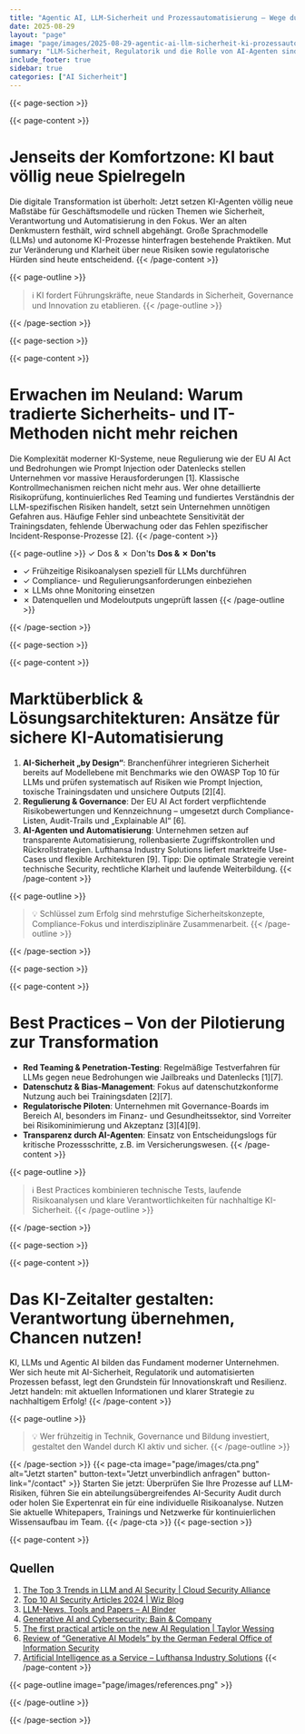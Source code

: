 ```yaml
---
title: "Agentic AI, LLM-Sicherheit und Prozessautomatisierung – Wege durch das neue KI-Gelände"
date: 2025-08-29
layout: "page"
image: "page/images/2025-08-29-agentic-ai-llm-sicherheit-ki-prozessautomatisierung-whitepaper/hero.jpg"
summary: "LLM-Sicherheit, Regulatorik und die Rolle von AI-Agenten sind das Rückgrat moderner, KI-getriebener Organisationen. Dieses Whitepaper analysiert Risiken, Chancen und praxiserprobte Handlungsoptionen, damit Innovationsverantwortliche und IT-Leads sichere und wettbewerbsfähige KI-Lösungen umsetzen können."
include_footer: true
sidebar: true
categories: ["AI Sicherheit"]
---
```


{{< page-section >}}

{{< page-content >}}
# Jenseits der Komfortzone: KI baut völlig neue Spielregeln

Die digitale Transformation ist überholt: Jetzt setzen KI-Agenten völlig neue Maßstäbe für Geschäftsmodelle und rücken Themen wie Sicherheit, Verantwortung und Automatisierung in den Fokus. Wer an alten Denkmustern festhält, wird schnell abgehängt. Große Sprachmodelle (LLMs) und autonome KI-Prozesse hinterfragen bestehende Praktiken. Mut zur Veränderung und Klarheit über neue Risiken sowie regulatorische Hürden sind heute entscheidend.
{{< /page-content >}}

{{< page-outline >}}
> ℹ️ KI fordert Führungskräfte, neue Standards in Sicherheit, Governance und Innovation zu etablieren.
{{< /page-outline >}}

{{< /page-section >}}

{{< page-section >}}

{{< page-content >}}
# Erwachen im Neuland: Warum tradierte Sicherheits- und IT-Methoden nicht mehr reichen

Die Komplexität moderner KI-Systeme, neue Regulierung wie der EU AI Act und Bedrohungen wie Prompt Injection oder Datenlecks stellen Unternehmen vor massive Herausforderungen [1]. Klassische Kontrollmechanismen reichen nicht mehr aus. Wer ohne detaillierte Risikoprüfung, kontinuierliches Red Teaming und fundiertes Verständnis der LLM-spezifischen Risiken handelt, setzt sein Unternehmen unnötigen Gefahren aus. Häufige Fehler sind unbeachtete Sensitivität der Trainingsdaten, fehlende Überwachung oder das Fehlen spezifischer Incident-Response-Prozesse [2].
{{< /page-content >}}

{{< page-outline >}}
✓ Dos & ✗ Don'ts
**Dos & ✗ Don'ts**
- ✓ Frühzeitige Risikoanalysen speziell für LLMs durchführen
- ✓ Compliance- und Regulierungsanforderungen einbeziehen
- ✗ LLMs ohne Monitoring einsetzen
- ✗ Datenquellen und Modeloutputs ungeprüft lassen
{{< /page-outline >}}

{{< /page-section >}}

{{< page-section >}}

{{< page-content >}}
# Marktüberblick & Lösungsarchitekturen: Ansätze für sichere KI-Automatisierung

1. **AI-Sicherheit „by Design“**: Branchenführer integrieren Sicherheit bereits auf Modellebene mit Benchmarks wie den OWASP Top 10 für LLMs und prüfen systematisch auf Risiken wie Prompt Injection, toxische Trainingsdaten und unsichere Outputs [2][4].
2. **Regulierung & Governance**: Der EU AI Act fordert verpflichtende Risikobewertungen und Kennzeichnung – umgesetzt durch Compliance-Listen, Audit-Trails und „Explainable AI“ [6].
3. **AI-Agenten und Automatisierung**: Unternehmen setzen auf transparente Automatisierung, rollenbasierte Zugriffskontrollen und Rückrollstrategien. Lufthansa Industry Solutions liefert marktreife Use-Cases und flexible Architekturen [9].
Tipp: Die optimale Strategie vereint technische Security, rechtliche Klarheit und laufende Weiterbildung.
{{< /page-content >}}

{{< page-outline >}}
> 💡 Schlüssel zum Erfolg sind mehrstufige Sicherheitskonzepte, Compliance-Fokus und interdisziplinäre Zusammenarbeit.
{{< /page-outline >}}

{{< /page-section >}}

{{< page-section >}}

{{< page-content >}}
# Best Practices – Von der Pilotierung zur Transformation

- **Red Teaming & Penetration-Testing**: Regelmäßige Testverfahren für LLMs gegen neue Bedrohungen wie Jailbreaks und Datenlecks [1][7].
- **Datenschutz & Bias-Management**: Fokus auf datenschutzkonforme Nutzung auch bei Trainingsdaten [2][7].
- **Regulatorische Piloten**: Unternehmen mit Governance-Boards im Bereich AI, besonders im Finanz- und Gesundheitssektor, sind Vorreiter bei Risikominimierung und Akzeptanz [3][4][9].
- **Transparenz durch AI-Agenten**: Einsatz von Entscheidungslogs für kritische Prozessschritte, z.B. im Versicherungswesen.
{{< /page-content >}}

{{< page-outline >}}
> ℹ️ Best Practices kombinieren technische Tests, laufende Risikoanalysen und klare Verantwortlichkeiten für nachhaltige KI-Sicherheit.
{{< /page-outline >}}

{{< /page-section >}}

{{< page-section >}}

{{< page-content >}}
# Das KI-Zeitalter gestalten: Verantwortung übernehmen, Chancen nutzen!

KI, LLMs und Agentic AI bilden das Fundament moderner Unternehmen. Wer sich heute mit AI-Sicherheit, Regulatorik und automatisierten Prozessen befasst, legt den Grundstein für Innovationskraft und Resilienz. Jetzt handeln: mit aktuellen Informationen und klarer Strategie zu nachhaltigem Erfolg!
{{< /page-content >}}

{{< page-outline >}}
> 💡 Wer frühzeitig in Technik, Governance und Bildung investiert, gestaltet den Wandel durch KI aktiv und sicher.
{{< /page-outline >}}

{{< /page-section >}}
{{< page-cta image="page/images/cta.png" alt="Jetzt starten" button-text="Jetzt unverbindlich anfragen" button-link="/contact" >}}
Starten Sie jetzt: Überprüfen Sie Ihre Prozesse auf LLM-Risiken, führen Sie ein abteilungsübergreifendes AI-Security Audit durch oder holen Sie Expertenrat ein für eine individuelle Risikoanalyse. Nutzen Sie aktuelle Whitepapers, Trainings und Netzwerke für kontinuierlichen Wissensaufbau im Team.
{{< /page-cta >}}
{{< page-section >}}

{{< page-content >}}
## Quellen

1. [The Top 3 Trends in LLM and AI Security | Cloud Security Alliance](https://cloudsecurityalliance.org/blog/2024/09/16/the-top-3-trends-in-llm-and-ai-security)  
2. [Top 10 AI Security Articles 2024 | Wiz Blog](https://www.wiz.io/de-de/blog/top-10-ai-security-articles)  
3. [LLM-News, Tools and Papers – AI Binder](https://ai-binder.de/news/)  
4. [Generative AI and Cybersecurity: Bain & Company](https://www.bain.com/de/insights/generative-ai-and-cybersecurity-strengthening-both-defenses-and-threats-tech-report-2023/)  
6. [The first practical article on the new AI Regulation | Taylor Wessing](https://www.taylorwessing.com/en/insights-and-events/insights/2024/07/ki-und-ce)  
7. [Review of “Generative AI Models” by the German Federal Office of Information Security](https://franciselhelou.com/review-of-generative-ai-models-by-the-german-federal-office-of-information-security/)  
9. [Artificial Intelligence as a Service – Lufthansa Industry Solutions](https://www.lufthansa-industry-solutions.com/de-en/studies/whitepaper-artificial-intelligence-as-a-service-aiaas)
{{< /page-content >}}

{{< page-outline image="page/images/references.png" >}}

{{< /page-outline >}}

{{< /page-section >}}